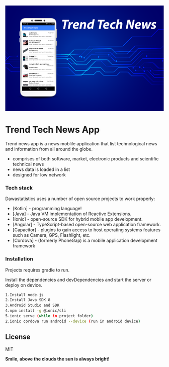 ![trendtechnewsapp ad sample](https://github.com/javamaasai/trendnewsapp/blob/master/trendtechnewsbanner-01.png?raw=true)

# Trend Tech News App

Trend news app is a news moblile application that list technological news and information from all around the globe.

  - comprises of both software, market, electronic products and scientific technical news
  - news data is loaded in a list
  - designed for low network

### Tech stack

Dawastatistics uses a number of open source projects to work properly:

* [Kotlin] - programming language!
* [Java] - Java VM implementation of Reactive Extensions.
* [Ionic] - open-source SDK for hybrid mobile app development.
* [Angular] - TypeScript-based open-source web application framework.
* [Capacitor] - plugins to gain access to host operating systems features such as Camera, GPS, Flashlight, etc.
* [Cordova] - (formerly PhoneGap) is a mobile application development framework

### Installation

Projects requires gradle to run.

Install the dependencies and devDependencies and start the server or deploy on device.

```sh
1.Install node.js
2.Install Java SDK 8
3.Android Studio and SDK
4.npm install -g @ionic/cli
5.ionic serve (while in project folder)
2.ionic cordova run android --device (run in android device)
```


License
----

MIT

**Smile, above the clouds the sun is always bright!**
